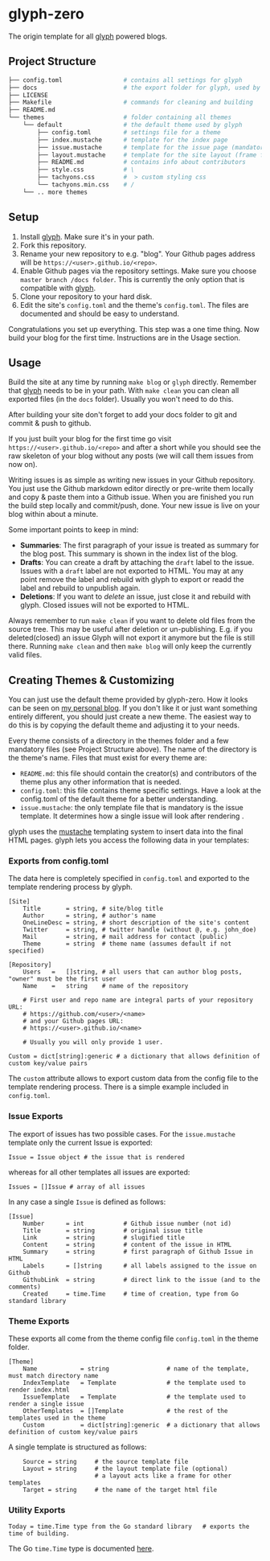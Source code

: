 # glyph-zero

The origin template for all [glyph](https://github.com/dbriemann/glyph) powered blogs.

## Project Structure

```bash
├── config.toml                 # contains all settings for glyph
├── docs                        # the export folder for glyph, used by Github pages
├── LICENSE
├── Makefile                    # commands for cleaning and building
├── README.md
└── themes                      # folder containing all themes
    └── default                 # the default theme used by glyph
        ├── config.toml         # settings file for a theme
        ├── index.mustache      # template for the index page
        ├── issue.mustache      # template for the issue page (mandatory)
        ├── layout.mustache     # template for the site layout (frame for all other templates)
        ├── README.md           # contains info about contributors
        ├── style.css           # \
        ├── tachyons.css        #  > custom styling css
        └── tachyons.min.css    # /
    └── .. more themes
```

## Setup

1. Install [glyph](https://github.com/dbriemann/glyph). Make sure it's in your path.
2. Fork this repository.
3. Rename your new repository to e.g. "blog". Your Github pages address will be `https://<user>.github.io/<repo>`.
4. Enable Github pages via the repository settings. Make sure you choose `master branch /docs folder`. This is currently the only option that is compatible with [glyph](https://github.com/dbriemann/glyph).
5. Clone your repository to your hard disk.
6. Edit the site's `config.toml` and the theme's `config.toml`. The files are documented and should be easy to understand.

Congratulations you set up everything. This step was a one time thing. Now build your blog for the first time. Instructions are in the Usage section.

## Usage

Build the site at any time by running `make blog` or `glyph` directly. Remember that [glyph](https://github.com/dbriemann/glyph) needs to be in your path. With `make clean` you can clean all exported files (in the `docs` folder). Usually you won't need to do this.

After building your site don't forget to add your docs folder to git and commit & push to github. 

If you just built your blog for the first time go visit `https://<user>.github.io/<repo>` and after a short while you should see the raw skeleton of your blog without any posts (we will call them issues from now on).

Writing issues is as simple as writing new issues in your Github repository. You just use the Github markdown editor directly or pre-write them locally and copy & paste them into a Github issue. When you are finished you run the build step locally and commit/push, done. Your new issue is live on your blog within about a minute.

Some important points to keep in mind:

- **Summaries**: The first paragraph of your issue is treated as summary for the blog post. This summary is shown in the index list of the blog.
- **Drafts**: You can create a draft by attaching the `draft` label to the issue. Issues with a `draft` label are not exported to HTML. You may at any point remove the label and rebuild with glyph to export or readd the label and rebuild to unpublish again.
- **Deletions**: If you want to _delete_ an issue, just close it and rebuild with glyph. Closed issues will not be exported to HTML. 

Always remember to run `make clean` if you want to delete old files from the source tree. This may be useful after deletion or un-publishing. E.g. if you deleted(closed) an issue Glyph will not export it anymore but the file is still there. Running `make clean` and then `make blog` will only keep the currently valid files.

## Creating Themes & Customizing

You can just use the default theme provided by glyph-zero. How it looks can be seen on [my personal blog](https://dbriemann.github.io/blog/). If you don't like it or just want something entirely different, you should just create a new theme. The easiest way to do this is by copying the default theme and adjusting it to your needs.

Every theme consists of a directory in the themes folder and a few mandatory files (see Project Structure above). The name of the directory is the theme's name. Files that must exist for every theme are: 

- `README.md`: this file should contain the creator(s) and contributors of the theme plus any other information that is needed.
- `config.toml`: this file contains theme specific settings. Have a look at the config.toml of the default theme for a better understanding.
- `issue.mustache`: the only template file that is mandatory is the issue template. It determines how a single issue will look after rendering .

glyph uses the [mustache](http://mustache.github.io/mustache.5.html) templating system to insert data into the final HTML pages. glyph lets you access the following data in your templates:

### Exports from config.toml

The data here is completely specified in `config.toml` and exported to the template rendering process by glyph.

```
[Site]
    Title       = string, # site/blog title
    Author      = string, # author's name
    OneLineDesc = string, # short description of the site's content
    Twitter     = string, # twitter handle (without @, e.g. john_doe)
    Mail        = string, # mail address for contact (public)
    Theme       = string  # theme name (assumes default if not specified)

[Repository]
    Users   =   []string, # all users that can author blog posts, "owner" must be the first user
    Name    =   string    # name of the repository

    # First user and repo name are integral parts of your repository URL:
    # https://github.com/<user>/<name>
    # and your Github pages URL:
    # https://<user>.github.io/<name>

    # Usually you will only provide 1 user.

Custom = dict[string]:generic # a dictionary that allows definition of custom key/value pairs
```

The `custom` attribute allows to export custom data from the config file to the template rendering process. There is a simple example included in `config.toml`.

### Issue Exports

The export of issues has two possible cases. For the `issue.mustache` template only the current Issue is exported:

```
Issue = Issue object # the issue that is rendered
```

whereas for all other templates all issues are exported:

```
Issues = []Issue # array of all issues
```

In any case a single `Issue` is defined as follows:

```
[Issue]
    Number      = int           # Github issue number (not id)
    Title       = string        # original issue title
    Link        = string        # slugified title
    Content     = string        # content of the issue in HTML
    Summary     = string        # first paragraph of Github Issue in HTML
    Labels      = []string      # all labels assigned to the issue on Github
    GithubLink  = string        # direct link to the issue (and to the comments)
    Created     = time.Time     # time of creation, type from Go standard library
```

### Theme Exports

These exports all come from the theme config file `config.toml` in the theme folder.

```
[Theme]
    Name            = string                # name of the template, must match directory name
    IndexTemplate   = Template              # the template used to render index.html
    IssueTemplate   = Template              # the template used to render a single issue
    OtherTemplates  = []Template            # the rest of the templates used in the theme
    Custom          = dict[string]:generic  # a dictionary that allows definition of custom key/value pairs
```

A single template is structured as follows:

```
    Source = string     # the source template file
    Layout = string     # the layout template file (optional)
                        # a layout acts like a frame for other templates
    Target = string     # the name of the target html file
```

### Utility Exports

```
Today = time.Time type from the Go standard library   # exports the time of building.
```

The Go `time.Time` type is documented [here](https://golang.org/pkg/time/#Time).
